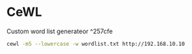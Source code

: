# CeWL
Custom word list generateor ^257cfe

```bash
cewl -m5 --lowercase -w wordlist.txt http://192.168.10.10
```